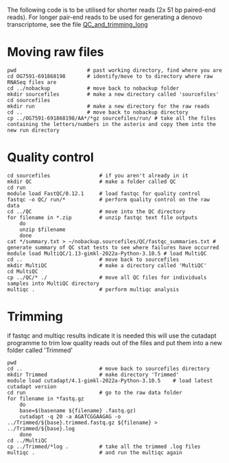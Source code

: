The following code is to be utilised for shorter reads (2x 51 bp paired-end reads). For longer pair-end reads to be used for generating a denovo transcriptome, see the file [QC_and_trimming_long](https://github.com/breanariordan/triplefinRNA/blob/main/QC_and_trimming_long.md)

# Moving raw files

```
pwd                       # past working directory, find where you are
cd OG7591-691868198       # identify/move to to directory where raw RNASeq files are
cd ../nobackup            # move back to nobackup folder
mkdir sourcefiles         # make a new directory called 'sourcefiles'
cd sourcefiles
mkdir run                 # make a new directory for the raw reads
cd ..                     # move back to nobackup directory
cp ../OG7591-691868198/AA*/*gz sourcefiles/run/ # take all the files containing the letters/numbers in the asterix and copy them into the new run directory
```

# Quality control

```
cd sourcefiles                # if you aren't already in it
mkdir QC                      # make a folder called QC
cd run
module load FastQC/0.12.1     # load fastqc for quality control
fastqc -o QC/ run/*           # perform quality control on the raw data
cd ../QC                      # move into the QC directory
for filename in *.zip         # unzip fastqc text file outputs
    do
    unzip $filename
    done
cat */summary.txt > ~/nobackup.sourcefiles/QC/fastqc_summaries.txt # generate summary of QC stat tests to see where failures have occurred
module load MultiQC/1.13-gimkl-2022a-Python-3.10.5 # load MultiQC
cd ..                         # move back to sourcefiles
mkdir MultiQC                 # make a directory called 'MultiQC'
cd MultiQC
cp ../QC/* ./                 # move all QC files for individuals samples into MultiQC directory
multiqc .                     # perform multiqc analysis 
```

# Trimming
if fastqc and multiqc results indicate it is needed
this will use the cutadapt programme to trim low quality reads out of the files and put them into a new folder called 'Trimmed'

```
pwd
cd ..                         # move back to sourcefiles directory
mkdir Trimmed                 # make directory 'Trimmed'
module load cutadapt/4.1-gimkl-2022a-Python-3.10.5    # load latest cutadapt version
cd run                        # go to the raw data folder
for filename in *fastq.gz
    do
    base=$(basename ${filename} .fastq.gz)
    cutadapt -q 20 -a AGATCGGAAGAG -o ../Trimmed/${base}.trimmed.fastq.gz ${filename} > ../Trimmed/${base}.log
    done
cd ../MultiQC
cp ../Trimmed/*log .          # take all the trimmed .log files
multiqc .                     # and run the multiqc again
```
